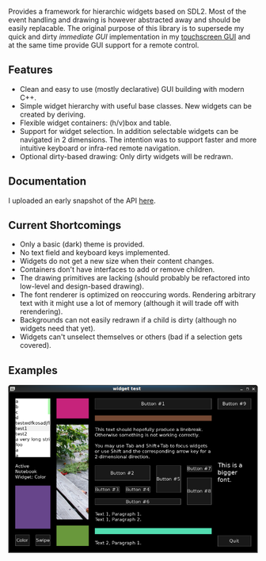 Provides a framework for hierarchic widgets based on SDL2. Most of the event handling and drawing is however abstracted away and should be easily replacable. The original purpose of this library is to supersede my quick and dirty *immediate GUI* implementation in my [touchscreen GUI](https://github.com/muesli4/mpd-touch-screen-gui) and at the same time provide GUI support for a remote control.

## Features

* Clean and easy to use (mostly declarative) GUI building with modern C++.
* Simple widget hierarchy with useful base classes. New widgets can be created by deriving.
* Flexible widget containers: (h/v)box and table.
* Support for widget selection. In addition selectable widgets can be navigated in 2 dimensions. The intention was to support faster and more intuitive keyboard or infra-red remote navigation.
* Optional dirty-based drawing: Only dirty widgets will be redrawn.

## Documentation

I uploaded an early snapshot of the API [here](https://muesli4.github.io/annotated.html).

## Current Shortcomings

* Only a basic (dark) theme is provided.
* No text field and keyboard keys implemented.
* Widgets do not get a new size when their content changes.
* Containers don't have interfaces to add or remove children.
* The drawing primitives are lacking (should probably be refactored into low-level and design-based drawing).
* The font renderer is optimized on reoccuring words. Rendering arbitrary text with it might use a lot of memory (although it will trade off with rerendering).
* Backgrounds can not easily redrawn if a child is dirty (although no widgets need that yet).
* Widgets can't unselect themselves or others (bad if a selection gets covered).

## Examples
![widget test min](/examples/widget_test_min.png)
